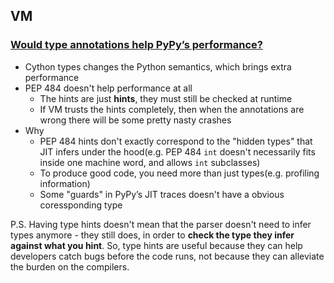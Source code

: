 ## VM

### [Would type annotations help PyPy’s performance?](http://doc.pypy.org/en/latest/faq.html#would-type-annotations-help-pypy-s-performance)

* Cython types changes the Python semantics, which brings extra performance
* PEP 484 doesn't help performance at all
  * The hints are just **hints**, they must still be checked at runtime
  * If VM trusts the hints completely, then when the annotations are wrong there will be some pretty nasty crashes
* Why
  * PEP 484 hints don't exactly correspond to the "hidden types" that JIT infers under the hood(e.g. PEP 484 `int` doesn't necessarily fits inside one machine word, and allows `int` subclasses)
  * To produce good code, you need more than just types(e.g. profiling information)
  * Some "guards" in PyPy’s JIT traces doesn't have a obvious coressponding type

P.S. Having type hints doesn't mean that the parser doesn't need to infer types anymore - they still does, in order to **check the type they infer against what you hint**. So, type hints are useful because they can help developers catch bugs before the code runs, not because they can alleviate the burden on the compilers.
